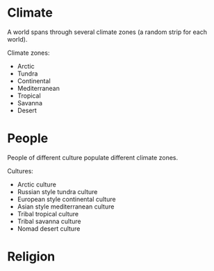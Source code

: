 # Climate

A world spans through several climate zones (a random strip for each world).

Climate zones:
* Arctic
* Tundra
* Continental
* Mediterranean
* Tropical
* Savanna
* Desert

# People

People of different culture populate different climate zones.

Cultures:
* Arctic culture
* Russian style tundra culture
* European style continental culture
* Asian style mediterranean culture
* Tribal tropical culture
* Tribal savanna culture
* Nomad desert culture

# Religion
